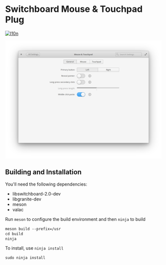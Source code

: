 # Switchboard Mouse & Touchpad Plug
[![l10n](https://l10n.elementary.io/widgets/switchboard/switchboard-plug-mouse-touchpad/svg-badge.svg)](https://l10n.elementary.io/projects/switchboard/switchboard-plug-mouse-touchpad)

![screenshot](data/screenshot-general.png?raw=true)

## Building and Installation

You'll need the following dependencies:

* libswitchboard-2.0-dev
* libgranite-dev
* meson
* valac

Run `meson` to configure the build environment and then `ninja` to build

    meson build --prefix=/usr
    cd build
    ninja

To install, use `ninja install`

    sudo ninja install
